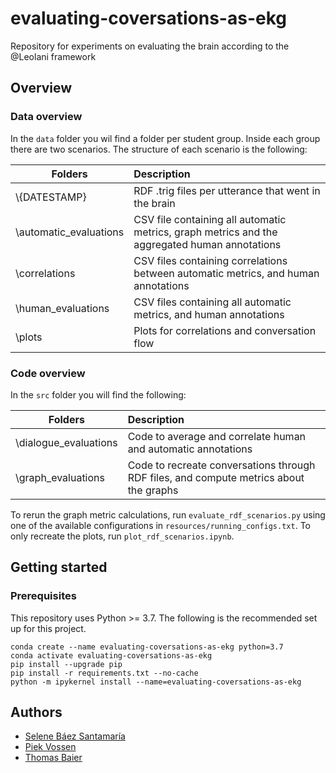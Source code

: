 # evaluating-coversations-as-ekg

Repository for experiments on evaluating the brain according to the @Leolani framework

## Overview

### Data overview

In the `data` folder you wil find a folder per student group. Inside each group there are two scenarios. The structure
of each scenario is the following:

| Folders                   | Description     |
| ------------------------- | :-------------- |
| \\{DATESTAMP}             | RDF .trig files per utterance that went in the brain |
| \\automatic_evaluations   | CSV file containing all automatic metrics, graph metrics and the aggregated human annotations |
| \\correlations            | CSV files containing correlations between automatic metrics, and human annotations |
| \\human_evaluations       | CSV files containing all automatic metrics, and human annotations |
| \\plots                   | Plots for correlations and conversation flow |

### Code overview

In the `src` folder you will find the following:

| Folders                   | Description     |
| ------------------------- | :-------------- |
| \\dialogue_evaluations     | Code to average and correlate human and automatic annotations |
| \\graph_evaluations       | Code to recreate conversations through RDF files, and compute metrics about the graphs |

To rerun the graph metric calculations, run `evaluate_rdf_scenarios.py` using one of the available configurations
in `resources/running_configs.txt`. To only recreate the plots, run `plot_rdf_scenarios.ipynb`.

## Getting started

### Prerequisites

This repository uses Python >= 3.7. The following is the recommended set up for this project.

```
conda create --name evaluating-coversations-as-ekg python=3.7
conda activate evaluating-coversations-as-ekg
pip install --upgrade pip
pip install -r requirements.txt --no-cache
python -m ipykernel install --name=evaluating-coversations-as-ekg
```

[comment]: <> (TO DO:)

[comment]: <> (- [Lea - done] Look at the cltl-chatbots repo, follow install using requirements.txt  &#40;use the old triple extractor so)

[comment]: <> (  we can compare to student conversations&#41;)

[comment]: <> (- [Lea - done] Figure out bug)

[comment]: <> (  in [Blenderbot]&#40;https://github.com/leolani/cltl-chatbots/blob/main/src/notebooks/conversation_between_dialogueGpt_and_Leolani.ipynb&#41;)

[comment]: <> (- [Lea - current] Figure out bug)

[comment]: <> (  in [DialogueGPT]&#40;https://github.com/leolani/cltl-chatbots/blob/main/src/notebooks/conversation_between_dialogueGpt_and_Leolani.ipynb&#41;)

[comment]: <> (TO ASSIGN:)

[comment]: <> (- Adapt [script]&#40;https://github.com/leolani/cltl-chatbots/blob/main/src/notebooks/lets-chat_with_a_brain_replier.ipynb&#41;)

[comment]: <> (  to chat with Blenderbot or DialogueGPT instead of user input. This script is a sample showing how to save data to)

[comment]: <> (  EMISSOR and how to connect the CLTL packages)

[comment]: <> (- Run automatic evaluations of Blenderbot or DialogueGPT conversations. This also saves them as csv with columns ready)

[comment]: <> (  for human evaluation.)

[comment]: <> (- Run graph evaluations of Blenderbot or DialogueGPT conversations)

[comment]: <> (Notes for to do:)

[comment]: <> (- Keep track of when you clear brain and when you continue on the same brain)

## Authors

* [Selene Báez Santamaría](https://selbaez.github.io/)
* [Piek Vossen](https://github.com/piekvossen)
* [Thomas Baier](https://www.linkedin.com/in/thomas-baier-05519030/)
